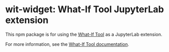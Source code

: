 # wit-widget: What-If Tool JupyterLab extension

This npm package is for using the [What-If Tool](https://pair-code.github.io/what-if-tool/) as a JupyterLab extension.

For more information, see the [What-If Tool documentation](https://github.com/tensorflow/tensorboard/blob/master/tensorboard/plugins/interactive_inference/README.md).
